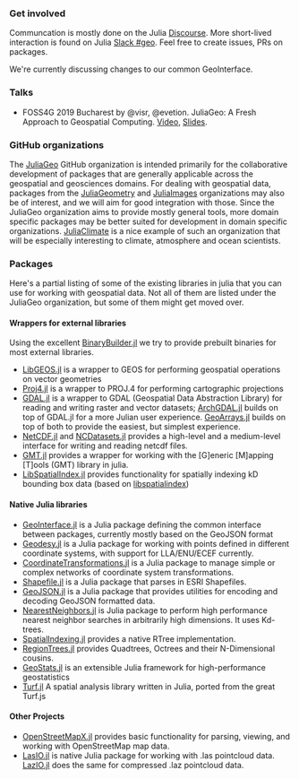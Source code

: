 ### Get involved
Communcation is mostly done on the Julia [Discourse](https://discourse.julialang.org/c/domain/geo). More short-lived interaction is found on Julia [Slack #geo](https://julialang.org/slack/). Feel free to create issues, PRs on packages.

We're currently discussing changes to our common GeoInterface.

### Talks
- FOSS4G 2019 Bucharest by @visr, @evetion. JuliaGeo: A Fresh Approach to Geospatial Computing. [Video](https://media.ccc.de/v/bucharest-428-juliageo-a-fresh-approach-to-geospatial-computing), [Slides](https://nextjournal.com/juliageo/foss4g-2019).

### GitHub organizations
The [JuliaGeo](https://github.com/JuliaGeo) GitHub organization is intended primarily for the collaborative development of packages that are generally applicable across the geospatial and geosciences domains. For dealing with geospatial data, packages from the [JuliaGeometry](https://github.com/JuliaGeometry) and [JuliaImages](https://github.com/JuliaImages) organizations may also be of interest, and we will aim for good integration with those. Since the JuliaGeo organization aims to provide mostly general tools, more domain specific packages may be better suited for development in domain specific organizations. [JuliaClimate](https://github.com/JuliaClimate) is a nice example of such an organization that will be especially interesting to climate, atmosphere and ocean scientists.

### Packages
Here's a partial listing of some of the existing libraries in julia that you can use for working with geospatial data. Not all of them are listed under the JuliaGeo organization, but some of them might get moved over.

#### Wrappers for external libraries
Using the excellent [BinaryBuilder.jl](https://github.com/JuliaPackaging/BinaryBuilder.jl) we try to provide prebuilt binaries for most external libraries.
- [LibGEOS.jl](https://github.com/JuliaGeo/LibGEOS.jl) is a wrapper to GEOS for performing geospatial operations on vector geometries
- [Proj4.jl](https://github.com/JuliaGeo/Proj4.jl) is a wrapper to PROJ.4 for performing cartographic projections
- [GDAL.jl](https://github.com/JuliaGeo/GDAL.jl) is a wrapper to GDAL (Geospatial Data Abstraction Library) for reading and writing raster and vector datasets; [ArchGDAL.jl](https://github.com/yeesian/ArchGDAL.jl) builds on top of GDAL.jl for a more Julian user experience. [GeoArrays.jl](https://github.com/evetion/GeoArrays.jl) builds on top of both to provide the easiest, but simplest experience.
- [NetCDF.jl](https://github.com/JuliaGeo/NetCDF.jl) and [NCDatasets.jl](https://github.com/Alexander-Barth/NCDatasets.jl) provides a high-level and a medium-level interface for writing and reading netcdf files.
- [GMT.jl](https://github.com/joa-quim/GMT.jl) provides a wrapper for working with the [G]eneric [M]apping [T]ools (GMT) library in julia.
- [LibSpatialIndex.jl](https://github.com/JuliaGeo/LibSpatialIndex.jl) provides functionality for spatially indexing kD bounding box data (based on [libspatialindex](https://github.com/libspatialindex/libspatialindex))

#### Native Julia libraries
- [GeoInterface.jl](https://github.com/JuliaGeo/GeoInterface.jl) is a Julia package defining the common interface between packages, currently mostly based on the GeoJSON format
- [Geodesy.jl](https://github.com/JuliaGeo/Geodesy.jl) is a Julia package for working with points defined in different coordinate systems, with support for LLA/ENU/ECEF currently.
- [CoordinateTransformations.jl](https://github.com/FugroRoames/CoordinateTransformations.jl) is a Julia package to manage simple or complex networks of coordinate system transformations.
- [Shapefile.jl](https://github.com/JuliaGeo/Shapefile.jl) is a Julia package that parses in ESRI Shapefiles.
- [GeoJSON.jl](https://github.com/JuliaGeo/GeoJSON.jl) is a Julia package that provides utilities for encoding and decoding GeoJSON formatted data.
- [NearestNeighbors.jl](https://github.com/KristofferC/NearestNeighbors.jl) is Julia package to perform high performance nearest neighbor searches in arbitrarily high dimensions. It uses Kd-trees.
- [SpatialIndexing.jl](https://github.com/alyst/SpatialIndexing.jl) provides a native RTree implementation.
- [RegionTrees.jl](https://github.com/rdeits/RegionTrees.jl) provides Quadtrees, Octrees and their N-Dimensional cousins. 
- [GeoStats.jl](https://github.com/juliohm/GeoStats.jl) is an extensible Julia framework for high-performance geostatistics
- [Turf.jl](https://github.com/philoez98/Turf.jl) A spatial analysis library written in Julia, ported from the great Turf.js

#### Other Projects
- [OpenStreetMapX.jl](https://github.com/pszufe/OpenStreetMapX.jl) provides basic functionality for parsing, viewing, and working with OpenStreetMap map data.
- [LasIO.jl](https://github.com/visr/LasIO.jl) is native Julia package for working with .las pointcloud data. [LazIO.jl](https://github.com/evetion/LazIO.jl) does the same for compressed .laz pointcloud data.



